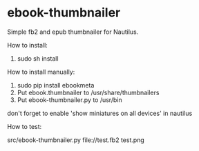 ebook-thumbnailer
=================

Simple fb2 and epub thumbnailer for Nautilus.

How to install:

1) sudo sh install

How to install manually:

1) sudo pip install ebookmeta
2) Put ebook.thumbnailer to /usr/share/thumbnailers
3) Put ebook-thumbnailer.py to /usr/bin

don't forget to enable 'show miniatures on all devices' in nautilus

How to test:

src/ebook-thumbnailer.py file://test.fb2 test.png
